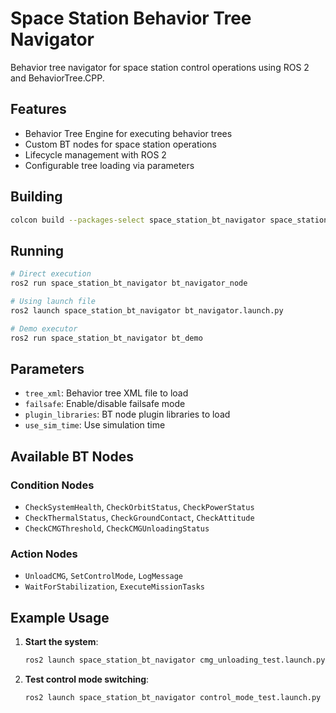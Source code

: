 # Space Station Behavior Tree Navigator

Behavior tree navigator for space station control operations using ROS 2 and BehaviorTree.CPP.

## Features

- Behavior Tree Engine for executing behavior trees
- Custom BT nodes for space station operations
- Lifecycle management with ROS 2
- Configurable tree loading via parameters

## Building

```bash
colcon build --packages-select space_station_bt_navigator space_station_bt_nodes space_station_bt
```

## Running

```bash
# Direct execution
ros2 run space_station_bt_navigator bt_navigator_node

# Using launch file
ros2 launch space_station_bt_navigator bt_navigator.launch.py

# Demo executor
ros2 run space_station_bt_navigator bt_demo
```

## Parameters

- `tree_xml`: Behavior tree XML file to load
- `failsafe`: Enable/disable failsafe mode
- `plugin_libraries`: BT node plugin libraries to load
- `use_sim_time`: Use simulation time

## Available BT Nodes

### Condition Nodes
- `CheckSystemHealth`, `CheckOrbitStatus`, `CheckPowerStatus`
- `CheckThermalStatus`, `CheckGroundContact`, `CheckAttitude`
- `CheckCMGThreshold`, `CheckCMGUnloadingStatus`

### Action Nodes
- `UnloadCMG`, `SetControlMode`, `LogMessage`
- `WaitForStabilization`, `ExecuteMissionTasks`

## Example Usage

1. **Start the system**:
   ```bash
   ros2 launch space_station_bt_navigator cmg_unloading_test.launch.py
   ```

2. **Test control mode switching**:
   ```bash
   ros2 launch space_station_bt_navigator control_mode_test.launch.py
   ```
